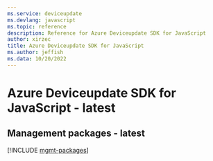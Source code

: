 ```yaml
---
ms.service: deviceupdate
ms.devlang: javascript
ms.topic: reference
description: Reference for Azure Deviceupdate SDK for JavaScript
author: xirzec
title: Azure Deviceupdate SDK for JavaScript
ms.author: jeffish
ms.data: 10/20/2022
---
```

# Azure Deviceupdate SDK for JavaScript - latest

## Management packages - latest
[!INCLUDE [mgmt-packages](deviceupdate-mgmt-index.md)]